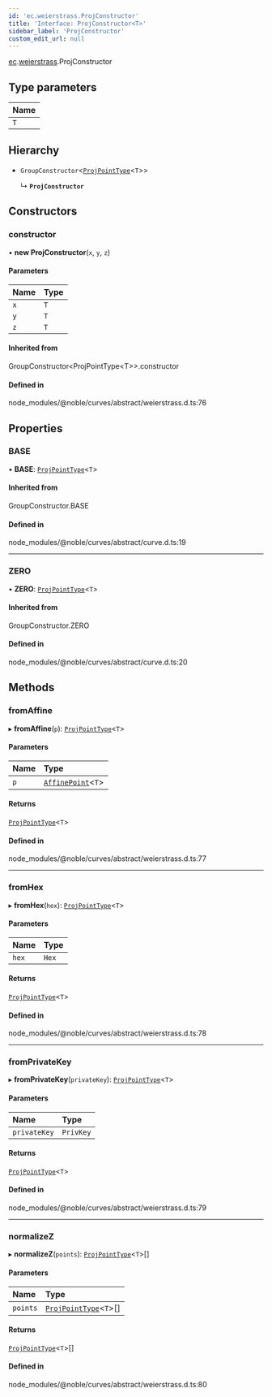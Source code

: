 ```yaml
---
id: 'ec.weierstrass.ProjConstructor'
title: 'Interface: ProjConstructor<T>'
sidebar_label: 'ProjConstructor'
custom_edit_url: null
---
```


[ec](../namespaces/ec.md).[weierstrass](../namespaces/ec.weierstrass.md).ProjConstructor

## Type parameters

| Name |
| :--- |
| `T`  |

## Hierarchy

- `GroupConstructor`\<[`ProjPointType`](ec.weierstrass.ProjPointType.md)\<`T`\>\>

  ↳ **`ProjConstructor`**

## Constructors

### constructor

• **new ProjConstructor**(`x`, `y`, `z`)

#### Parameters

| Name | Type |
| :--- | :--- |
| `x`  | `T`  |
| `y`  | `T`  |
| `z`  | `T`  |

#### Inherited from

GroupConstructor\<ProjPointType\<T\>\>.constructor

#### Defined in

node_modules/@noble/curves/abstract/weierstrass.d.ts:76

## Properties

### BASE

• **BASE**: [`ProjPointType`](ec.weierstrass.ProjPointType.md)\<`T`\>

#### Inherited from

GroupConstructor.BASE

#### Defined in

node_modules/@noble/curves/abstract/curve.d.ts:19

---

### ZERO

• **ZERO**: [`ProjPointType`](ec.weierstrass.ProjPointType.md)\<`T`\>

#### Inherited from

GroupConstructor.ZERO

#### Defined in

node_modules/@noble/curves/abstract/curve.d.ts:20

## Methods

### fromAffine

▸ **fromAffine**(`p`): [`ProjPointType`](ec.weierstrass.ProjPointType.md)\<`T`\>

#### Parameters

| Name | Type                                                                |
| :--- | :------------------------------------------------------------------ |
| `p`  | [`AffinePoint`](../namespaces/ec.weierstrass.md#affinepoint)\<`T`\> |

#### Returns

[`ProjPointType`](ec.weierstrass.ProjPointType.md)\<`T`\>

#### Defined in

node_modules/@noble/curves/abstract/weierstrass.d.ts:77

---

### fromHex

▸ **fromHex**(`hex`): [`ProjPointType`](ec.weierstrass.ProjPointType.md)\<`T`\>

#### Parameters

| Name  | Type  |
| :---- | :---- |
| `hex` | `Hex` |

#### Returns

[`ProjPointType`](ec.weierstrass.ProjPointType.md)\<`T`\>

#### Defined in

node_modules/@noble/curves/abstract/weierstrass.d.ts:78

---

### fromPrivateKey

▸ **fromPrivateKey**(`privateKey`): [`ProjPointType`](ec.weierstrass.ProjPointType.md)\<`T`\>

#### Parameters

| Name         | Type      |
| :----------- | :-------- |
| `privateKey` | `PrivKey` |

#### Returns

[`ProjPointType`](ec.weierstrass.ProjPointType.md)\<`T`\>

#### Defined in

node_modules/@noble/curves/abstract/weierstrass.d.ts:79

---

### normalizeZ

▸ **normalizeZ**(`points`): [`ProjPointType`](ec.weierstrass.ProjPointType.md)\<`T`\>[]

#### Parameters

| Name     | Type                                                        |
| :------- | :---------------------------------------------------------- |
| `points` | [`ProjPointType`](ec.weierstrass.ProjPointType.md)\<`T`\>[] |

#### Returns

[`ProjPointType`](ec.weierstrass.ProjPointType.md)\<`T`\>[]

#### Defined in

node_modules/@noble/curves/abstract/weierstrass.d.ts:80
